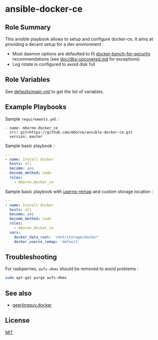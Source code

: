 # ansible-docker-ce

## Role Summary

This ansible playbook allows to setup and configure docker-ce. It aims at providing a decent setup for a dev environment :

* Most daemon options are defaulted to fit [docker-bench-for-security](https://github.com/docker/docker-bench-security#docker-bench-for-security) recommendations (see [doc/dbs-uncovered.md](doc/dbs-uncovered.md) for exceptions)
* Log rotate is configured to avoid disk full

## Role Variables

See [defaults/main.yml](defaults/main.yml) to get the list of variables.

## Example Playbooks

Sample `requirements.yml` :

```
- name: mborne.docker_ce
  src: git+https://github.com/mborne/ansible-docker-ce.git
  version: master
```

Sample basic playbook :

```yaml
---
- name: Install docker
  hosts: all
  become: yes
  become_method: sudo
  roles:
    - mborne.docker_ce
```

Sample basic playbook with [userns-remap](https://docs.docker.com/engine/security/userns-remap/) and custom storage location :

```yaml
---
- name: Install docker
  hosts: all
  become: yes
  become_method: sudo
  roles:
    - mborne.docker_ce
  vars:
    docker_data_root: '/mnt/storage/docker'
    docker_userns_remap: 'default'
```

## Troubleshooting

For rasbperries, `aufs-dkms` should be removed to avoid problems :

```bash
sudo apt-get purge aufs-dkms
```

## See also

* [geerlingguy.docker](https://galaxy.ansible.com/geerlingguy/docker)

## License

[MIT](LICENSE)

